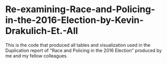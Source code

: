 # Re-examining-Race-and-Policing-in-the-2016-Election-by-Kevin-Drakulich-Et.-All
This is the code that produced all tables and visualization used in the Duplication report of  "Race and Policing in the 2016 Election" produced by me and my fellow colleagues.
